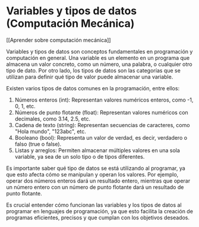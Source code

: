 # Variables y tipos de datos (Computación Mecánica)

[[Aprender sobre computación mecánica]]

Variables y tipos de datos son conceptos fundamentales en programación y computación en general. Una variable es un elemento en un programa que almacena un valor concreto, como un número, una palabra, o cualquier otro tipo de dato. Por otro lado, los tipos de datos son las categorías que se utilizan para definir qué tipo de valor puede almacenar una variable.

Existen varios tipos de datos comunes en la programación, entre ellos:

1. Números enteros (int): Representan valores numéricos enteros, como -1, 0, 1, etc.
2. Números de punto flotante (float): Representan valores numéricos con decimales, como 3.14, 2.5, etc.
3. Cadena de texto (string): Representan secuencias de caracteres, como "Hola mundo", "123abc", etc.
4. Booleano (bool): Representa un valor de verdad, es decir, verdadero o falso (true o false).
5. Listas y arreglos: Permiten almacenar múltiples valores en una sola variable, ya sea de un solo tipo o de tipos diferentes.

Es importante saber qué tipo de datos se está utilizando al programar, ya que esto afecta cómo se manipulan y operan los valores. Por ejemplo, operar dos números enteros dará un resultado entero, mientras que operar un número entero con un número de punto flotante dará un resultado de punto flotante.

Es crucial entender cómo funcionan las variables y los tipos de datos al programar en lenguajes de programación, ya que esto facilita la creación de programas eficientes, precisos y que cumplan con los objetivos deseados.
